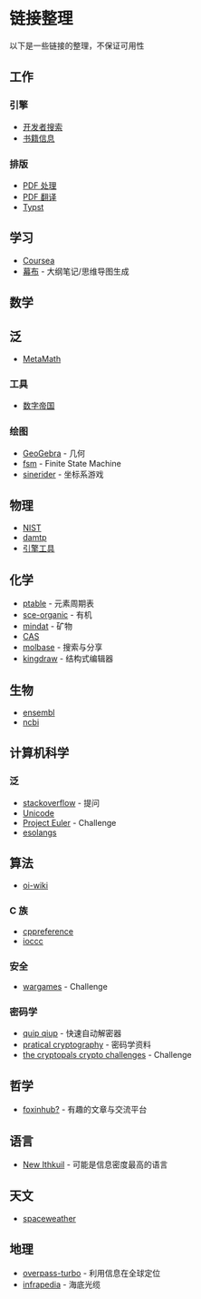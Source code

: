 # 链接整理
以下是一些链接的整理，不保证可用性

## 工作
### 引擎
- [开发者搜索](https://kaifa.baidu.com/)
- [书籍信息](https://zbook.lol/)

### 排版
- [PDF 处理](https://smallpdf.com/cn)
- [PDF 翻译](https://deepl.com)
- [Typst](https://typst.app/)

## 学习
- [Coursea](https://www.coursera.org/)
- [幕布](https://mubu.com/home) - 大纲笔记/思维导图生成

## 数学
## 泛
- [MetaMath](https://us.metamath.org/index.html)

### 工具
- [数字帝国](https://zh.numberempire.com/)

### 绘图
- [GeoGebra](https://www.geogebra.org/) - 几何
- [fsm](https://madebyevan.com/fsm/) - Finite State Machine
- [sinerider](https://sinerider.com/) - 坐标系游戏

## 物理
- [NIST](https://www.nist.gov/pml)
- [damtp](www.damtp.cam.ac.uk)
- [引擎工具](https://brm.io/matter-js/)

## 化学
- [ptable](https://ptable.com/) - 元素周期表
- [sce-organic](https://sce-organic.github.io/) - 有机
- [mindat](https://zh.mindat.org/) - 矿物
- [CAS](https://commonchemistry.cas.org/)
- [molbase](https://www.molbase.com/) - 搜索与分享
- [kingdraw](http://kingdraw.cn/) - 结构式编辑器

## 生物
- [ensembl](http://asia.ensembl.org/index.html)
- [ncbi](https://www.ncbi.nlm.nih.gov/)

## 计算机科学
### 泛
- [stackoverflow](https://stackoverflow.com/) - 提问
- [Unicode](https://home.unicode.org/)
- [Project Euler](http://pe-cn.github.io/) - Challenge
- [esolangs](https://esolangs.org/wiki/Main_Page)

## 算法
- [oi-wiki](https://oi-wiki.org/)

### C 族
- [cppreference](https://zh.cppreference.com/w/%E9%A6%96%E9%A1%B5)
- [ioccc](https://www.ioccc.org/)

### 安全
- [wargames](https://overthewire.org/wargames/) - Challenge

### 密码学
- [quip qiup](http://quipqiup.com/) - 快速自动解密器
- [pratical cryptography](http://practicalcryptography.com/) - 密码学资料
- [the cryptopals crypto challenges](https://cryptopals.com/) - Challenge

## 哲学
- [foxinhub?](https://pedantries.com/) - 有趣的文章与交流平台

## 语言
- [New Ithkuil](http://www.ithkuil.net/) - 可能是信息密度最高的语言

## 天文
- [spaceweather](https://spaceweather.com/)

## 地理
- [overpass-turbo](https://tyrasd.github.io/overpass-turbo/) - 利用信息在全球定位
- [infrapedia](https://www.infrapedia.com/) - 海底光缆
